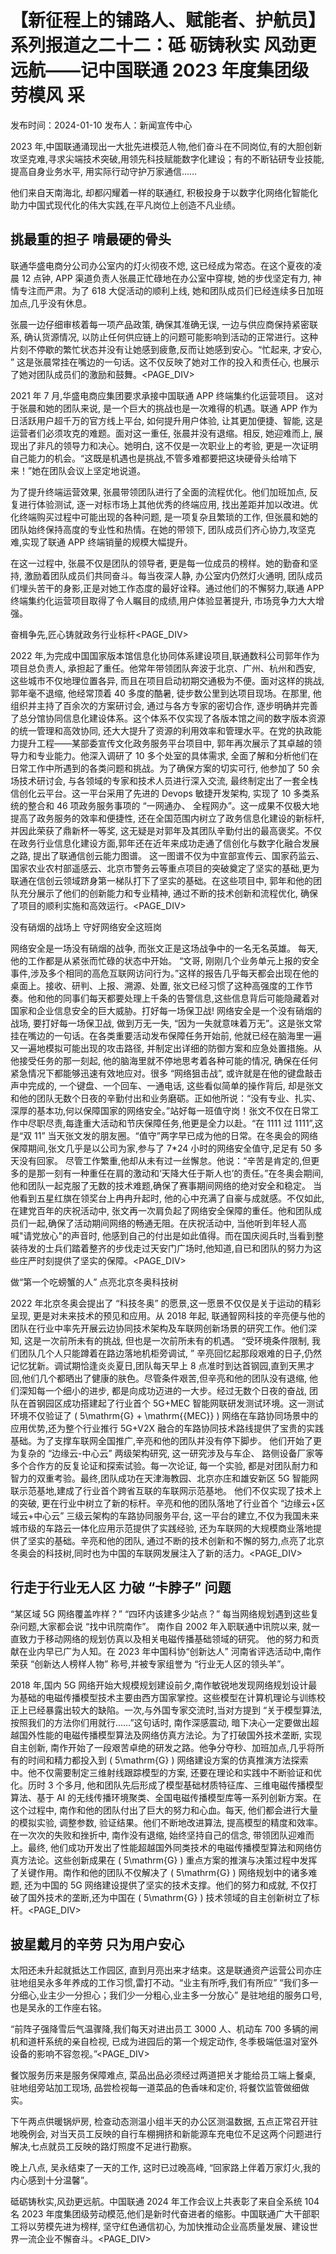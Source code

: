 # 【新征程上的铺路人、赋能者、护航员】系列报道之二十二：砥 砺铸秋实 风劲更远航——记中国联通 2023 年度集团级劳模风 采

发布时间：2024-01-10 发布人：新闻宣传中心

2023 年,中国联通涌现出一大批先进模范人物,他们奋斗在不同岗位,有的大胆创新攻坚克难,寻求尖端技术突破,用领先科技赋能数字化建设；有的不断钻研专业技能, 提高自身业务水平, 用实际行动守护万家通信……

他们来自天南海北, 却都闪耀着一样的联通红, 积极投身于以数字化网络化智能化助力中国式现代化的伟大实践,在平凡岗位上创造不凡业绩。

## 挑最重的担子 啃最硬的骨头

联通华盛电商分公司办公室内的灯火彻夜不熄, 这已经成为常态。在这个夏夜的凌晨 12 点钟, APP 渠道负责人张晨正忙碌地在办公室中穿梭, 她的步伐坚定有力, 神情专注而严肃。为了 618 大促活动的顺利上线, 她和团队成员们已经连续多日加班加点,几乎没有休息。

张晨一边仔细审核着每一项产品政策, 确保其准确无误, 一边与供应商保持紧密联系, 确认货源情况, 以防止任何供应链上的问题可能影响到活动的正常进行。这种片刻不停歇的繁忙状态并没有让她感到疲惫,反而让她感到安心。“忙起来, 才安心, ” 这是张晨常挂在嘴边的一句话。这不仅反映了她对工作的投入和责任心, 也展示了她对团队成员们的激励和鼓舞。<PAGE_DIV> 

2021 年 7 月,华盛电商应集团要求承接中国联通 APP 终端集约化运营项目。 这对于张晨和她的团队来说, 是一个巨大的挑战也是一次难得的机遇。联通 APP 作为日活跃用户超千万的官方线上平台, 如何提升用户体验, 让其更加便捷、智能, 这是运营者们必须攻克的难题。面对这一重任, 张晨并没有退缩。相反, 她迎难而上, 展现出了非凡的领导力和决心。她明白, 这不仅是一次职业上的考验, 更是一次证明自己能力的机会。“这既是机遇也是挑战,不管多难都要把这块硬骨头给啃下来！”她在团队会议上坚定地说道。

为了提升终端运营效果, 张晨带领团队进行了全面的流程优化。他们加班加点, 反复进行体验测试, 逐一对标市场上其他优秀的终端应用, 找出差距并加以改进。优化终端购买过程中可能出现的各种问题, 是一项复杂且繁琐的工作, 但张晨和她的团队始终保持高度的专业性和热情。在她的带领下, 团队成员们齐心协力,攻坚克难,实现了联通 APP 终端销量的规模大幅提升。

在这一过程中, 张晨不仅是团队的领导者, 更是每一位成员的榜样。她的勤奋和坚持, 激励着团队成员们共同奋斗。每当夜深人静, 办公室内仍然灯火通明, 团队成员们埋头苦干的身影,正是对她工作态度的最好诠释。通过他们的不懈努力,联通 APP 终端集约化运营项目取得了令人瞩目的成绩,用户体验显著提升, 市场竞争力大大增强。

奋楫争先,匠心铸就政务行业标杆<PAGE_DIV> 

2022 年,为完成中国国家版本馆信息化协同体系建设项目,联通数科公司郭年作为项目总负责人, 承担起了重任。他常年带领团队奔波于北京、广州、杭州和西安, 这些城市不仅地理位置各异, 而且在项目启动初期交通极为不便。面对这样的挑战, 郭年毫不退缩, 他经常顶着 40 多度的酷暑, 徒步数公里到达项目现场。在那里, 他组织并主持了百余次的方案研讨会, 通过与各方专家的密切合作, 逐步明确并完善了总分馆协同信息化建设体系。这个体系不仅实现了各版本馆之间的数字版本资源的统一管理和高效协同, 还大大提升了资源的利用效率和管理水平。在党的执政能力提升工程——某部委宣传文化政务服务平台项目中, 郭年再次展示了其卓越的领导力和专业能力。他深入调研了 10 多个处室的具体需求, 全面了解和分析他们在日常工作中所遇到的各类问题和挑战。为了确保方案的切实可行, 他参加了 50 余场技术研讨会, 与各领域的专家和技术人员进行深入交流, 最终制定出了一套全栈信创化云平台。这一平台采用了先进的 Devops 敏捷开发架构, 实现了 10 多类系统的整合和 46 项政务服务事项的 “一网通办、 全程网办”。这一成果不仅极大地提高了政务服务的效率和便捷性, 还在全国范围内树立了政务信息化建设的新标杆, 并因此荣获了鼎新杯一等奖, 这无疑是对郭年及其团队辛勤付出的最高褒奖。不仅在政务行业信息化建设方面,郭年还在近年来成功走通了信创化与数字化融合发展之路, 提出了联通信创云能力图谱。 这一图谱不仅为中宣部宣传云、国家药监云、国家农业农村部遥感云、北京市警务云等重点项目的突破奠定了坚实的基础,更为联通在信创云领域跻身第一梯队打下了坚实的基础。在这些项目中, 郭年和他的团队充分展示了他们的创新能力和专业精神, 通过不断的技术创新和流程优化, 确保了项目的顺利实施和高效运行。<PAGE_DIV> 

没有硝烟的战场上 守好网络安全这班岗

网络安全是一场没有硝烟的战争, 而张文正是这场战争中的一名无名英雄。 每天, 他的工作都是从紧张而忙碌的状态中开始。 “文哥, 刚刚几个业务单元上报的安全事件,涉及多个相同的高危互联网访问行为。”这样的报告几乎每天都会出现在他的桌面上。接收、研判、上报、溯源、处置, 张文已经习惯了这种高强度的工作节奏。他和他的同事们每天都要处理上千条的告警信息,这些信息背后可能隐藏着对国家和企业信息安全的巨大威胁。打好每一场保卫战! 网络安全是一个没有硝烟的战场, 要打好每一场保卫战, 做到万无一失, “因为一失就意味着万无”。这是张文常挂在嘴边的一句话。在各类重要活动发布保障任务开始前, 他就已经在脑海里一遍又一遍地模拟可能出现的攻击路径, 并制定出详细的防御方案和应急处置措施。从他接受任务的那一刻起, 他的脑海里就不停地思考着各种可能的情况, 确保在任何紧急情况下都能够迅速有效地应对。很多 “网络狙击战”, 或许就是在他的键盘敲击声中完成的, 一个键盘、一个回车、一通电话, 这些看似简单的操作背后, 却是张文和他的团队无数个日夜的辛勤付出和业务磨砺。正如他所说：“没有专业、扎实、深厚的基本功,何以保障国家的网络安全。”站好每一班值守岗！张文不仅在日常工作中尽职尽责,每逢重大活动和节庆保障任务,他更是全力以赴。“在 1111 过 1111”,这是“双 11” 当天张文发的朋友圈。“值守”两字早已成为他的日常。在冬奥会的网络保障期间,张文几乎是以公司为家,参与了 7*24 小时的网络安全值守,足足有 50 多天没有回家。 尽管工作繁重,他却从未有过一丝懈怠。他说：“辛苦是肯定的,但更多的是那一刻有一种重任在肩的激动和‘天降大任于斯人也’的责任。”在冬奥会期间, 他和团队一起克服了无数的技术难题,确保了赛事期间网络的绝对安全和稳定。 当他看到五星红旗在领奖台上冉冉升起时, 他的心中充满了自豪与成就感。不仅如此, 在建党百年的庆祝活动中, 张文再一次肩负起了网络安全保障的重任。他和团队成员们一起,确保了活动期间网络的畅通无阻。在庆祝活动中, 当他听到年轻人高喊"请党放心"的声音时, 他感到自己的付出是如此值得。而在国庆阅兵时,当看到整装待发的士兵们踏着整齐的步伐走过天安门广场时,他知道,自已和团队的努力为这些庄严时刻提供了坚实的保障。<PAGE_DIV> 

做“第一个吃螃蟹的人” 点亮北京冬奥科技树

2022 年北京冬奥会提出了 “科技冬奥” 的愿景,这一愿景不仅仅是关于运动的精彩呈现, 更是对未来技术的预见和应用。从 2018 年起, 联通智网科技的辛亮便与他的团队在行业中率先开展云边协同技术架构及车联网创新场景的研究工作。他们深知, 这是一次前所未有的挑战, 但也是一次前所未有的机遇。 “受环境条件限制, 我们团队几个人只能蹲着在路边落地机柜旁调试, ” 辛亮回忆起那段艰难的日子,仍然记忆犹新。调试期恰逢炎炎夏日,团队每天早上 8 点准时到达首钢园,直到天黑才回,他们几个都晒出了健康的肤色。尽管条件艰苦,但辛亮和他的团队没有退缩, 他们深知每一个细小的进步, 都是向成功迈进的一大步。经过无数个日夜的奋战, 团队在首钢园区成功搭建起了行业首个 5G+MEC 智能网联研发测试环境。这一测试环境不仅验证了 \( 5\mathrm{G} + \mathrm{{MEC}} \) 网络在车路协同场景中的应用优势,还为整个行业推行 5G+V2X 融合的车路协同技术路线提供了宝贵的实践基础。为了支撑车联网全国推广,辛亮和他的团队并没有停下脚步。 他们开始了更为复杂的 “边缘云-中心云” 两级架构研究, 这一研究涉及与车企、 路侧设备厂家等多个合作方的反复论证和探索试验。每一次论证, 每一个实验, 都是对团队耐力和智力的双重考验。最终,团队成功在天津海教园、北京亦庄和雄安新区 5G 智能网联示范基地,建成了行业首个跨省互联的车联网示范基地。 他们不仅实现了技术上的突破, 更在行业中树立了新的标杆。辛亮和他的团队落地了行业首个 “边缘云+区域云+中心云” 三级云架构的车路协同服务平台, 这一平台的建立,不仅为我国未来城市级的车路云一体化应用示范提供了实践经验, 还为车联网的大规模商业落地提供了坚实的基础。辛亮和他的团队, 通过不断的技术创新和不懈的努力,点亮了北京冬奥会的科技树,同时也为中国的车联网发展注入了新的活力。<PAGE_DIV> 

## 行走于行业无人区 力破 “卡脖子” 问题

“某区域 5G 网络覆盖咋样？” “四环内该建多少站点？” 每当网络规划遇到这些复杂问题,大家都会说 “找中讯院南作”。 南作自 2002 年入职联通中讯院以来, 就一直致力于移动网络的规划仿真以及相关电磁传播基础领域的研究。 他的努力和贡献在业内早已广为人知。在 2023 年中国科协“创新达人” 河南省评选活动中,南作荣获 “创新达人榜样人物” 称号,并被专家组誉为 “行业无人区的领头羊”。

2018 年,国内 5G 网络开始大规模规划建设前夕,南作敏锐地发现网络规划设计最为基础的电磁传播模型技术主要由西方国家掌控。这些模型在计算机理论与训练校正上已经暴露出较大的缺陷。一次,与外国专家交流时,当对方提到 “关于模型算法, 按照我们的方法你们用就行……”这句话时, 南作深感震动, 暗下决心一定要做出超越国外性能的电磁传播模型算法及网络仿真方法论。为了打破国外技术垄断, 实现自主创新, 南作开始了一段艰苦卓绝的研发之路。他争分夺秒、加班加点,几乎将所有的时间和精力都投入到 \( 5\mathrm{G} \) 网络建设方案的仿真推演方法探索中。他不仅需要制定三维射线跟踪模型的方案, 还要在理论和实践中不断验证和优化。历时 3 个多月, 他和团队先后形成了模型基础材质特征库、三维电磁传播模型算法、基于 AI 的无线传播环境聚类、全国电磁传播模型库等一系列创新方案。在这个过程中, 南作和他的团队付出了巨大的努力和心血。每天, 他们都会进行大量的模拟实验, 调整参数, 验证结果。他们不断地改进算法, 提高模型的精度和效率。在一次次的失败和挫折中, 南作没有退缩, 始终坚持自己的信念, 带领团队迎难而上。最终, 他们成功开发出了性能超越国外同类技术的电磁传播模型算法和网络仿真方法论。这些创新成果在 \( 5\mathrm{G} \) 重点方案的推演与决策过程中发挥了关键作用。南作和他的团队不仅解决了 \( 5\mathrm{G} \) 网络规划中的诸多难题, 还为中国的 5G 网络建设提供了坚实的技术支撑。他们的努力和成就, 不仅打破了国外技术的垄断,还为中国在 \( 5\mathrm{G} \) 技术领域的自主创新树立了标杆。<PAGE_DIV> 

## 披星戴月的辛劳 只为用户安心

太阳还未升起就抵达工作园区, 直到月亮出来才结束。这是联通资产运营公司亦庄驻地组吴永多年养成的工作习惯,雷打不动。“业主有所呼,我们有所应” “我们多一分细心,业主少一分担心；我们少一分粗心,业主多一分放心” 是驻地组的服务口号, 也是吴永的工作座右铭。

“前阵子强降雪后气温骤降,我们每天对进出员工 3000 人、机动车 700 多辆的闸机和道杆系统的亲自检视, 已成为进园后的第一个规定动作, 冬季极端低温对室外设备的影响不容忽视。”<PAGE_DIV> 

餐饮服务历来是服务保障难点, 菜品出品必须经过两道把关才能给员工端上餐桌, 驻地组旁站加工现场, 品尝检视每一道菜品的色香味和定价, 将餐饮监管做细做实。

下午两点供暖锅炉房, 检查动态测温小组半天的办公区测温数据, 五点正常召开驻地晚例会, 对当天员工反映的自行车棚拥挤和新能源车充电位不足这两个问题进行解决,七点就员工反映的路灯照度不足进行勘察。

晚上八点, 吴永结束了一天的工作, 这时已过晚高峰, “回家路上伴着万家灯火,我的内心感到十分温馨”。

砥砺铸秋实,风劲更远航。中国联通 2024 年工作会议上共表彰了来自全系统 104 名 2023 年度集团级劳动模范,他们是新时代奋进者的缩影。中国联通广大干部职工将以劳模先进为榜样, 坚守红色通信初心, 为加快推动企业高质量发展、建设世界一流企业不懈奋斗。<PAGE_DIV> 
